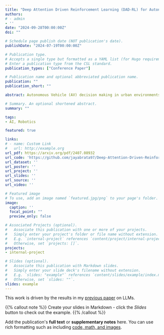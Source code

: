 ```yaml
---
title: "Deep Attention Driven Reinforcement Learning (DAD-RL) for Autonomous Decision-Making in Dynamic Environment"
authors:
# - admin
- ''
date: "2024-09-28T00:00:00Z"
doi: ""

# Schedule page publish date (NOT publication's date).
publishDate: "2024-07-19T00:00:00Z"

# Publication type.
# Accepts a single type but formatted as a YAML list (for Hugo requirements).
# Enter a publication type from the CSL standard.
publication_types: ["Conference Paper"]

# Publication name and optional abbreviated publication name.
publication: ""
publication_short: ""

abstract: Autonomous Vehicle (AV) decision making in urban environments is inherently challenging due to the dynamic interactions with surrounding vehicles. For safe planning, AV must understand the weightage of various spatiotemporal interactions in a scene. Contemporary works use colossal transformer architectures to encode interactions mainly for trajectory prediction, resulting in increased computational complexity. To address this issue without compromising spatiotemporal understanding and performance, we propose the simple Deep Attention Driven Reinforcement Learning (DADRL) framework, which dynamically assigns and incorporates the significance of surrounding vehicles into the ego's RL driven decision making process. We introduce an AV centric spatiotemporal attention encoding (STAE) mechanism for learning the dynamic interactions with different surrounding vehicles. To understand map and route context, we employ a context encoder to extract features from context maps. The spatiotemporal representations combined with contextual encoding provide a comprehensive state representation. The resulting model is trained using the Soft Actor Critic (SAC) algorithm. We evaluate the proposed framework on the SMARTS urban benchmarking scenarios without traffic signals to demonstrate that DADRL outperforms recent state of the art methods. Furthermore, an ablation study underscores the importance of the context-encoder and spatio temporal attention encoder in achieving superior performance.

# Summary. An optional shortened abstract.
summary: ""

tags:
- AI, Robotics

featured: true

links:
# - name: Custom Link
#   url: http://example.org
url_pdf: https://arxiv.org/pdf/2407.08932
url_code: 'https://github.com/jayabrata97/Deep-Attention-Driven-Reinforccement-Learning-DAD-RL'
url_dataset: ''
url_poster: ''
url_project: ''
url_slides: ''
url_source: ''
url_video: ''

# Featured image
# To use, add an image named `featured.jpg/png` to your page's folder. 
image:
  caption: ''
  focal_point: ""
  preview_only: false

# Associated Projects (optional).
#   Associate this publication with one or more of your projects.
#   Simply enter your project's folder or file name without extension.
#   E.g. `internal-project` references `content/project/internal-project/index.md`.
#   Otherwise, set `projects: []`.
projects:
- internal-project

# Slides (optional).
#   Associate this publication with Markdown slides.
#   Simply enter your slide deck's filename without extension.
#   E.g. `slides: "example"` references `content/slides/example/index.md`.
#   Otherwise, set `slides: ""`.
slides: example
---
```


This work is driven by the results in my [previous paper](/publication/conference-paper/) on LLMs.

{{% callout note %}}
Create your slides in Markdown - click the *Slides* button to check out the example.
{{% /callout %}}

Add the publication's **full text** or **supplementary notes** here. You can use rich formatting such as including [code, math, and images](https://docs.hugoblox.com/content/writing-markdown-latex/).
